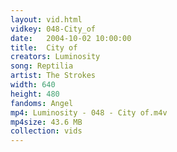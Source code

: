 ```yaml
---
layout: vid.html
vidkey: 048-City_of
date:   2004-10-02 10:00:00
title:  City of
creators: Luminosity
song: Reptilia
artist: The Strokes
width: 640
height: 480
fandoms: Angel
mp4: Luminosity - 048 - City of.m4v
mp4size: 43.6 MB
collection: vids
---
```


  <div>
  
  </div>
  